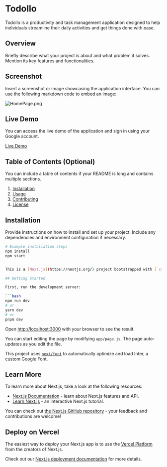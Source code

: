 # Todollo

Todollo is a productivity and task management application designed to help individuals streamline their daily activities and get things done with ease. 

## Overview

Briefly describe what your project is about and what problem it solves. Mention its key features and functionalities.

## Screenshot

Insert a screenshot or image showcasing the application interface. You can use the following markdown code to embed an image:

![HomePage.png](https://res.cloudinary.com/communichat/image/upload/v1693767944/HomePage_gb1eyt.png)

## Live Demo
You can access the live demo of the application and sign in using your Google account.

[Live Demo](https://todollo.vercel.app/)

## Table of Contents (Optional)

You can include a table of contents if your README is long and contains multiple sections.

1. [Installation](#installation)
2. [Usage](#usage)
3. [Contributing](#contributing)
4. [License](#license)

## Installation

Provide instructions on how to install and set up your project. Include any dependencies and environment configuration if necessary.

```bash
# Example installation steps
npm install
npm start


This is a [Next.js](https://nextjs.org/) project bootstrapped with [`create-next-app`](https://github.com/vercel/next.js/tree/canary/packages/create-next-app).

## Getting Started

First, run the development server:

```bash
npm run dev
# or
yarn dev
# or
pnpm dev
```

Open [http://localhost:3000](http://localhost:3000) with your browser to see the result.

You can start editing the page by modifying `app/page.js`. The page auto-updates as you edit the file.

This project uses [`next/font`](https://nextjs.org/docs/basic-features/font-optimization) to automatically optimize and load Inter, a custom Google Font.

## Learn More

To learn more about Next.js, take a look at the following resources:

- [Next.js Documentation](https://nextjs.org/docs) - learn about Next.js features and API.
- [Learn Next.js](https://nextjs.org/learn) - an interactive Next.js tutorial.

You can check out [the Next.js GitHub repository](https://github.com/vercel/next.js/) - your feedback and contributions are welcome!

## Deploy on Vercel

The easiest way to deploy your Next.js app is to use the [Vercel Platform](https://vercel.com/new?utm_medium=default-template&filter=next.js&utm_source=create-next-app&utm_campaign=create-next-app-readme) from the creators of Next.js.

Check out our [Next.js deployment documentation](https://nextjs.org/docs/deployment) for more details.
